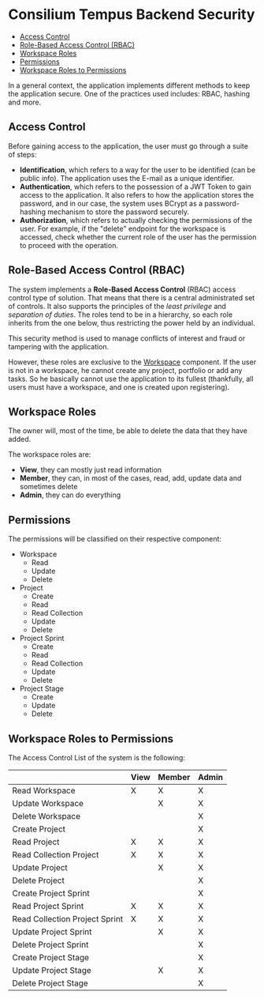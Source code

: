 # Consilium Tempus Backend Security

* [Access Control](#access-control)
* [Role-Based Access Control (RBAC)](#role-based-access-control-rbac)
* [Workspace Roles](#workspace-roles)
* [Permissions](#permissions)
* [Workspace Roles to Permissions](#workspace-roles-to-permissions)

In a general context, the application implements different methods to keep the application secure.
One of the practices used includes: RBAC, hashing and more.

## Access Control

Before gaining access to the application, the user must go through a suite of steps:

- **Identification**, which refers to a way for the user to be identified (can be public info).
  The application uses the E-mail as a unique identifier.
- **Authentication**, which refers to the possession of a JWT Token to gain access to the application.
  It also refers to how the application stores the password, and in our case,
  the system uses BCrypt as a password-hashing mechanism to store the password securely.
- **Authorization**, which refers to actually checking the permissions of the user.
  For example, if the "delete" endpoint for the workspace is accessed,
  check whether the current role of the user has the permission to proceed with the operation.

## Role-Based Access Control (RBAC)

The system implements a **Role-Based Access Control** (RBAC) access control type of solution.
That means that there is a central administrated set of controls.
It also supports the principles of the *least privilege* and *separation of duties*.
The roles tend to be in a hierarchy, so each role inherits from the one below,
thus restricting the power held by an individual.

This security method is used to manage conflicts of interest and fraud or tampering with the application.

However, these roles are exclusive to the [Workspace](domain/aggregates/Aggregate.Workspace) component.
If the user is not in a workspace, he cannot create any project, portfolio or add any tasks.
So he basically cannot use the application to its fullest
(thankfully, all users must have a workspace, and one is created upon registering).

## Workspace Roles

The owner will, most of the time, be able to delete the data that they have added.

The workspace roles are:

- **View**, they can mostly just read information
- **Member**, they can, in most of the cases, read, add, update data and sometimes delete
- **Admin**, they can do everything

## Permissions

The permissions will be classified on their respective component:

- Workspace
    - Read
    - Update
    - Delete
- Project
    - Create
    - Read
    - Read Collection
    - Update
    - Delete
- Project Sprint
    - Create
    - Read
    - Read Collection
    - Update
    - Delete
- Project Stage
    - Create
    - Update
    - Delete

## Workspace Roles to Permissions

The Access Control List of the system is the following:

|                                | View | Member | Admin |
|--------------------------------|------|--------|-------|
| Read Workspace                 | X    | X      | X     |
| Update Workspace               |      | X      | X     |
| Delete Workspace               |      |        | X     |
| Create Project                 |      |        | X     |
| Read Project                   | X    | X      | X     |
| Read Collection Project        | X    | X      | X     |
| Update Project                 |      | X      | X     |
| Delete Project                 |      |        | X     |
| Create Project Sprint          |      |        | X     |
| Read Project Sprint            | X    | X      | X     |
| Read Collection Project Sprint | X    | X      | X     |
| Update Project Sprint          |      | X      | X     |
| Delete Project Sprint          |      |        | X     |
| Create Project Stage           |      |        | X     |
| Update Project Stage           |      | X      | X     |
| Delete Project Stage           |      |        | X     |